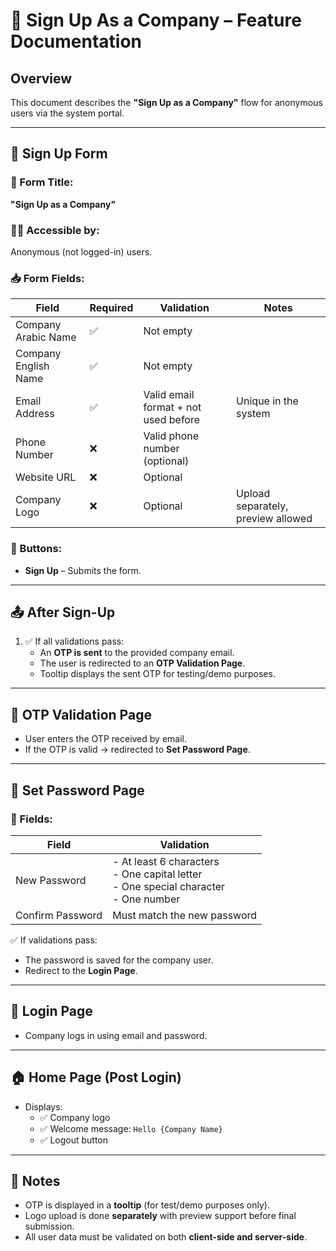 # 🚀 Sign Up As a Company – Feature Documentation

## Overview
This document describes the **"Sign Up as a Company"** flow for anonymous users via the system portal.

---

## 📝 Sign Up Form

### 🧾 Form Title:
**"Sign Up as a Company"**

### 🧍‍♂️ Accessible by:
Anonymous (not logged-in) users.

### 📥 Form Fields:
| Field                  | Required | Validation                            | Notes                              |
|------------------------|----------|----------------------------------------|------------------------------------|
| Company Arabic Name    | ✅       | Not empty                              |                                    |
| Company English Name   | ✅       | Not empty                              |                                    |
| Email Address          | ✅       | Valid email format + not used before   | Unique in the system               |
| Phone Number           | ❌       | Valid phone number (optional)          |                                    |
| Website URL            | ❌       | Optional                                |                                    |
| Company Logo           | ❌       | Optional                                | Upload separately, preview allowed|

### 🔘 Buttons:
- **Sign Up** – Submits the form.

---

## 📤 After Sign-Up

1. ✅ If all validations pass:
   - An **OTP is sent** to the provided company email.
   - The user is redirected to an **OTP Validation Page**.
   - Tooltip displays the sent OTP for testing/demo purposes.

---

## 🔐 OTP Validation Page

- User enters the OTP received by email.
- If the OTP is valid → redirected to **Set Password Page**.

---

## 🔑 Set Password Page

### 🧾 Fields:
| Field             | Validation                                                                 |
|------------------|----------------------------------------------------------------------------|
| New Password      | - At least 6 characters <br> - One capital letter <br> - One special character <br> - One number |
| Confirm Password  | Must match the new password                                                |

✅ If validations pass:
- The password is saved for the company user.
- Redirect to the **Login Page**.

---

## 🔐 Login Page

- Company logs in using email and password.

---

## 🏠 Home Page (Post Login)

- Displays:
  - ✅ Company logo
  - ✅ Welcome message: `Hello {Company Name}`
  - ✅ Logout button

---

## 📌 Notes

- OTP is displayed in a **tooltip** (for test/demo purposes only).
- Logo upload is done **separately** with preview support before final submission.
- All user data must be validated on both **client-side and server-side**.
